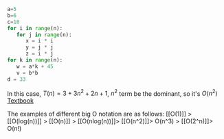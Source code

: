 ```python
a=5
b=6
c=10
for i in range(n):
   for j in range(n):
      x = i * i
      y = j * j
      z = i * j
for k in range(n):
   w = a*k + 45
   v = b*b
d = 33
```
In this case, $T(n) = 3+3n^{2}+2n+1$, $n^{2}$ term be the dominant, so it's $O(n^{2})$
[Textbook](https://runestone.academy/ns/books/published/pythonds/AlgorithmAnalysis/BigONotation.html)

The examples of different big O notation are as follows:
[[O(1)]] > [[O(log(n))]] > [[O(n)]] > [[O(nlog(n))]]> [[O(n^2)]]> O(n^3) > [[O(2^n)]]> O(n!)
